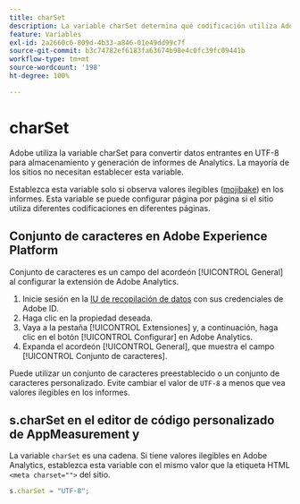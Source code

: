 ```yaml
---
title: charSet
description: La variable charSet determina qué codificación utiliza Adobe para analizar la solicitud de imagen.
feature: Variables
exl-id: 2a2660c6-809d-4b33-a846-01e49dd99c7f
source-git-commit: b3c74782ef6183fa63674b98e4c0fc39fc09441b
workflow-type: tm+mt
source-wordcount: '198'
ht-degree: 100%

---
```


# charSet

Adobe utiliza la variable charSet para convertir datos entrantes en UTF-8 para almacenamiento y generación de informes de Analytics. La mayoría de los sitios no necesitan establecer esta variable.

Establezca esta variable solo si observa valores ilegibles ([mojibake](https://es.wikipedia.org/wiki/Mojibake)) en los informes. Esta variable se puede configurar página por página si el sitio utiliza diferentes codificaciones en diferentes páginas.

## Conjunto de caracteres en Adobe Experience Platform

Conjunto de caracteres es un campo del acordeón [!UICONTROL General] al configurar la extensión de Adobe Analytics.

1. Inicie sesión en la [IU de recopilación de datos](https://experience.adobe.com/data-collection) con sus credenciales de Adobe ID.
1. Haga clic en la propiedad deseada.
1. Vaya a la pestaña [!UICONTROL Extensiones] y, a continuación, haga clic en el botón [!UICONTROL Configurar] en Adobe Analytics.
1. Expanda el acordeón [!UICONTROL General], que muestra el campo [!UICONTROL Conjunto de caracteres].

Puede utilizar un conjunto de caracteres preestablecido o un conjunto de caracteres personalizado. Evite cambiar el valor de `UTF-8` a menos que vea valores ilegibles en los informes.

## s.charSet en el editor de código personalizado de AppMeasurement y 

La variable `charSet` es una cadena. Si tiene valores ilegibles en Adobe Analytics, establezca esta variable con el mismo valor que la etiqueta HTML `<meta charset="">` del sitio.

```js
s.charSet = "UTF-8";
```
